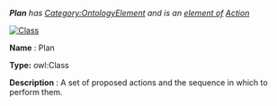 ___Plan__ 
 has
 [Category:OntologyElement](../../Category/OntologyElement "Category:OntologyElement") 
 and is an
 [element of](../../Property/ElementOf "Property:ElementOf") 
[Action](../../Submissions/Action "Submissions:Action")_




  





[![Class](../../images/thumb/2/27/Class.gif/45px-Class.gif)](../../Image/Class.gif "Class")


__Name__ 
 : Plan
 



__Type:__ 
 owl:Class
 



__Description__ 
 : A set of proposed actions and the sequence in which to perform them.